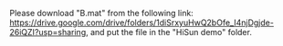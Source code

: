 Please download "B.mat" from the following link:
<https://drive.google.com/drive/folders/1diSrxyuHwQ2bOfe_I4njDgjde-26iQZI?usp=sharing>,
and put the file in the "HiSun demo" folder.

